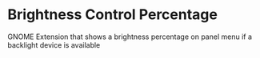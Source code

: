 # Brightness Control Percentage
GNOME Extension that shows a brightness percentage on panel menu if a backlight device is available
